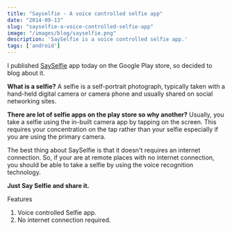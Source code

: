 ```yaml
---
title: "Sayselfie - A voice controlled selfie app"
date: "2014-09-13"
slug: "sayselfie-a-voice-controlled-selfie-app"
image: "/images/blog/sayselfie.png"
description: 'SaySelfie is a voice controlled selfie app.'
tags: ['android']
---
```


I published [SaySelfie](https://play.google.com/store/apps/details?id=com.moduluslabs.sayselfie) app today on the Google Play store, so decided to blog about it. <!-- more -->

**What is a selfie?**
A selfie is a self-portrait photograph, typically taken with a hand-held digital camera or camera phone and usually shared on social networking sites.

**There are lot of selfie apps on the play store so why another?**
Usually, you take a selfie using the in-built camera app by tapping on the screen. This requires your concentration on the tap rather than your selfie especially if you are using the primary camera. 

The best thing about SaySelfie is that it doesn't requires an internet connection. So, if your are at remote places with no internet connection, you should be able to take a selfie by using the voice recognition technology.

**Just Say Selfie and share it.**

Features

 1. Voice controlled Selfie app.
 2. No internet connection required.
